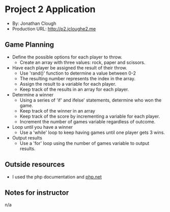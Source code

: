 # Project 2 Application 
+ By: Jonathan Clough 
+ Production URL: http://p2.jcloughe2.me  

## Game Planning
* Define the possible options for each player to throw.
	* Create an array with three values: rock, paper and scissors.
* Have each player be assigned the result of their throw.
	* Use 'rand()' function to determine a value between 0-2
	* The resulting number represents the index in the array.
	* Assign the result to a variable for each player.
	* Keep track of the results in an array for each player.
* Determine a winner
	* Using a series of 'if' and ifelse' statements, determine who won the game.
	* Keep track of the winner in an array
	* Keep track of the score by incrementing a variable for each player.
	* Increment the number of games variable regardless of outcome.
* Loop until you have a winner
	* Use a 'while' loop to keep having games until one player gets 3 wins.
* Output results
	* Use a 'for' loop using the number of games variable to output results.
## Outside resources 
+ I used the php documentation and [php.net](https://www.php.net)

## Notes for instructor 
n/a
